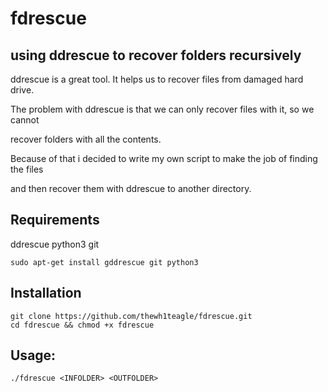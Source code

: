 # fdrescue
## using ddrescue to recover folders recursively



ddrescue is a great tool. It helps us to recover files from damaged hard drive.

The problem with ddrescue is that we can only recover files with it, so we cannot

recover folders with all the contents. 

Because of that i decided to write my own script to make the job of finding the files

and then recover them with ddrescue to another directory.



## Requirements

ddrescue python3 git

```
sudo apt-get install gddrescue git python3
```

## Installation
```
git clone https://github.com/thewh1teagle/fdrescue.git
cd fdrescue && chmod +x fdrescue
```

## Usage: 
```
./fdrescue <INFOLDER> <OUTFOLDER>
```
